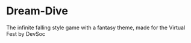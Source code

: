 # Dream-Dive
The infinite falling style game with a fantasy theme, made for the Virtual Fest by DevSoc
